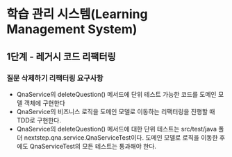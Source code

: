 # 학습 관리 시스템(Learning Management System)

## 1단계 - 레거시 코드 리팩터링
### 질문 삭제하기 리팩터링 요구사항
- QnaService의 deleteQuestion() 메서드에 단위 테스트 가능한 코드를 도메인 모델 객체에 구현한다
- QnaService의 비즈니스 로직을 도메인 모델로 이동하는 리팩터링을 진행할 때 TDD로 구현한다.
- QnaService의 deleteQuestion() 메서드에 대한 단위 테스트는 src/test/java 폴더 nextstep.qna.service.QnaServiceTest이다. 도메인 모델로 로직을 이동한 후에도 QnaServiceTest의 모든 테스트는 통과해야 한다.
